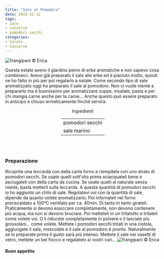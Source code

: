 ```yaml
---
title: "Sale al Pomodoro"
date: 2015-12-12
tags:
- sale
- conserve
- pomodori secchi
categories:
- Salato
- Conserve
---
```

![](header.jpg "frangipani © Erica")

Questa estate avevo il giardino pieno di erbe aromatiche e non sapevo cosa combinarci. Avevo già preparato il sale alle erbe ed è piaciuto molto, quindi ne ho fatto in più per poi regalarlo a natale. Come secondo tipo di sale aromatizzato oggi ho preparato il sale al pomodoro. Non ci vuole niente a prepararlo ma è buonissimo per aromatizzare zuppe, insalate, pasta e per chi mangia carne anche per la carne... Anche questo può essere preparato in anticipo e chiuso ermeticamente finché servirà.


<div id="wrapper" style="text-align: center">    
  <div id="yourdiv" style="display: inline-block;">
    <div class="ingredients">
      <div class="ingredients-title">Ingredienti</div>
      <table>
        <tbody>
          </tr>
          <tr>
            <td>pomodori secchi</td>
          </tr>
          <tr>
            <td>sale marino</td>    
          </tr>
        </tbody>
      </table>
      <br></br>
    </div>
  </div>
</div>


<h3>
  <font color="grey">
    <i class="fa fa-cogs"></i>
  </font> Preparazione
</h3>

Ricoprite una leccarda con della carta forno e riempitela con uno strato di pomodori secchi. Se usate quelli sott'olio prima sciacquateli bene e asciugateli con della carta da cucina. Se usate quelli al naturale senza niente, basta metterli sulla leccarda. A questa quantità di pomodori secchi io ho aggiunto un chilo di sale. Regolatevi voi con la quantità di sale, dipende da quanto volete aromatizzarlo. Poi infornateli nel forno preriscaldato a 100°C ventilato per ca. 40min. Di tanto in tanto girateli. Praticamente si devono essiccare completamente, non devono contenere più acqua, ma non si devono bruciare. Poi metteteli in un tritatutto e tritateli come volete voi. O li riducete completamente in polvere o li lasciate più grossolani... come volete. Mettete i pomodori secchi tritati in una ciotola, aggiungete il sale, mescolate e il sale al pomodoro è pronto. Naturalmente se lo preparate prima il gusto sarà più intenso. Mettete il sale nei vasetti di vetro, mettete un bel fiocco e regalatelo ai vostri cari...
![](risultato.jpg "frangipani © Erica")


<h4>Buon appetito
  <font color="red">
    <i class="fa fa-smile-o"></i>
  </font>
</h4>